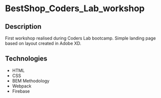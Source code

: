 # BestShop_Coders_Lab_workshop

<h2>Description</h2>

First workshop realised during Coders Lab bootcamp. Simple landing page based on layout created in Adobe XD. 

<h2>Technologies</h2>

<ul>
  <li>HTML</li>
  <li>CSS</li>
  <li>BEM Methodology</li>
  <li>Webpack</li>
  <li>Firebase</li>
</ul>


